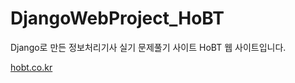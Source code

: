 # DjangoWebProject_HoBT
Django로 만든 정보처리기사 실기 문제풀기 사이트 HoBT 웹 사이트입니다.

[hobt.co.kr](https://hobt.co.kr)
